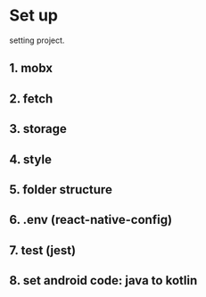 # Set up

setting project.

## 1. mobx

## 2. fetch

## 3. storage

## 4. style

## 5. folder structure

## 6. .env (react-native-config)

## 7. test (jest)

## 8. set android code: java to kotlin
